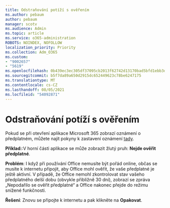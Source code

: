 ```yaml
---
title: Odstraňování potíží s ověřením
ms.author: pebaum
author: pebaum
manager: scotv
ms.audience: Admin
ms.topic: article
ms.service: o365-administration
ROBOTS: NOINDEX, NOFOLLOW
localization_priority: Priority
ms.collection: Adm_O365
ms.custom:
- "9002657"
- "5619"
ms.openlocfilehash: 0b439ec3ec305df37095cb2013f62742d13170bad5bfd1ebb3d8967fc4ca02af
ms.sourcegitcommit: b5f7da89a650d2915dc652449623c78be6247175
ms.translationtype: MT
ms.contentlocale: cs-CZ
ms.lasthandoff: 08/05/2021
ms.locfileid: "54092871"
---
```

# <a name="troubleshoot-verification-issues"></a>Odstraňování potíží s ověřením

Pokud se při otevření aplikace Microsoft 365 zobrazí oznámení o předplatném, můžete najít pokyny k zastavení oznámení [tady](https://support.office.com/article/a-subscription-notice-appears-when-i-open-a-microsoft-365-application-4cabe32c-f594-4c0e-9191-3d3ade10cceb).

**Příklad:**:V horní části aplikace se může zobrazit žlutý pruh: **Nejde ověřit předplatné**.

**Problém**: I když při používání Office nemusíte být pořád online, občas se musíte k internetu připojit, aby Office mohl ověřit, že vaše předplatné je ještě aktivní. V případě, že Office nemohl zkontrolovat stav vašeho předplatného delší dobu (obvykle přibližně 30 dní), zobrazí se zpráva „Nepodařilo se ověřit předplatné“ a Office nakonec přejde do režimu snížené funkčnosti.

**Řešení**: Znovu se připojte k internetu a pak klikněte na **Opakovat**.
